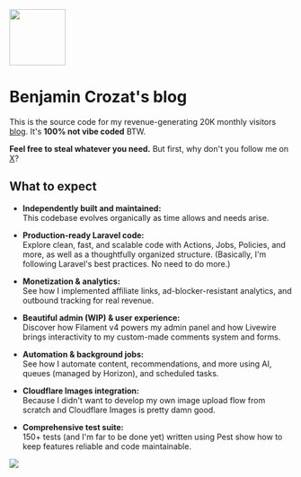 <img src="https://github.com/user-attachments/assets/45c65ced-ba72-4de1-a047-7f2aa85f8e4a" width="100" />

# Benjamin Crozat's blog

This is the source code for my revenue-generating 20K monthly visitors [blog](https://benjamincrozat.com). It's **100% not vibe coded** BTW.

**Feel free to steal whatever you need.** But first, why don't you follow me on [X](https://x.com/benjamincrozat)?

## What to expect

- **Independently built and maintained:**  
  This codebase evolves organically as time allows and needs arise.
  
- **Production-ready Laravel code:**  
  Explore clean, fast, and scalable code with Actions, Jobs, Policies, and more, as well as a thoughtfully organized structure. (Basically, I'm following Laravel's best practices. No need to do more.)

- **Monetization & analytics:**  
  See how I implemented affiliate links, ad-blocker-resistant analytics, and outbound tracking for real revenue.

- **Beautiful admin (WIP) & user experience:**  
  Discover how Filament v4 powers my admin panel and how Livewire brings interactivity to my custom-made comments system and forms.

- **Automation & background jobs:**  
  See how I automate content, recommendations, and more using AI, queues (managed by Horizon), and scheduled tasks.

- **Cloudflare Images integration:**  
  Because I didn't want to develop my own image upload flow from scratch and Cloudflare Images is pretty damn good.

- **Comprehensive test suite:**  
  150+ tests (and I'm far to be done yet) written using Pest show how to keep features reliable and code maintainable.

<img src="https://github.com/user-attachments/assets/75f8d85f-4e86-4674-b8cd-8c8c085b00a1" />
